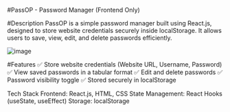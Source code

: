 #PassOP - Password Manager (Frontend Only)


#Description
PassOP is a simple password manager built using React.js, designed to store website credentials securely inside localStorage. It allows users to save, view, edit, and delete passwords efficiently.

![image](https://github.com/user-attachments/assets/8ddc974b-70eb-4d2d-a660-9ee4296ed599)

#Features
✅ Store website credentials (Website URL, Username, Password)
✅ View saved passwords in a tabular format
✅ Edit and delete passwords
✅ Password visibility toggle
✅ Stored securely in localStorage

Tech Stack
Frontend: React.js, HTML, CSS
State Management: React Hooks (useState, useEffect)
Storage: localStorage
